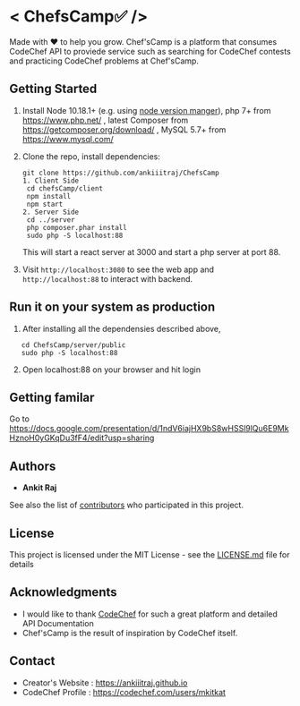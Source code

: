 # < ChefsCamp✅ />
Made with ❤ to help you grow. Chef'sCamp is a platform that consumes CodeChef API to proviede service such as searching for CodeChef contests and practicing CodeChef problems at Chef'sCamp.

## Getting Started
1. Install Node 10.18.1+ (e.g. using [node version manger][nvm]), php 7+ from https://www.php.net/ , latest Composer from https://getcomposer.org/download/ , MySQL 5.7+ from https://www.mysql.com/

1. Clone the repo, install dependencies:
   ```
   git clone https://github.com/ankiiitraj/ChefsCamp
   1. Client Side 
    cd chefsCamp/client
    npm install
    npm start
   2. Server Side
    cd ../server
    php composer.phar install
    sudo php -S localhost:88
   ```

   This will start a react server at 3000 and start a
   php server at port 88.

1. Visit `http://localhost:3080` to see the web app and `http://localhost:88` to interact with backend.  

[nvm]: https://github.com/creationix/nvm

## Run it on your system as production
1. After installing all the dependensies described above, 
```
   cd ChefsCamp/server/public
   sudo php -S localhost:88 
```
2. Open localhost:88 on your browser and hit login

## Getting familar
   
   Go to https://docs.google.com/presentation/d/1ndV6iajHX9bS8wHSSl9lQu6E9MkHznoH0yGKqDu3fF4/edit?usp=sharing 

## Authors

* **Ankit Raj** 

See also the list of [contributors](https://github.com/your/project/contributors) who participated in this project.

## License

This project is licensed under the MIT License - see the [LICENSE.md](LICENSE.md) file for details

## Acknowledgments

* I would like to thank [CodeChef](https://codechef.com) for such a great platform and detailed API Documentation
* Chef'sCamp is the result of inspiration by CodeChef itself.

## Contact 
  * Creator's Website : https://ankiiitraj.github.io
  * CodeChef Profile : https://codechef.com/users/mkitkat

